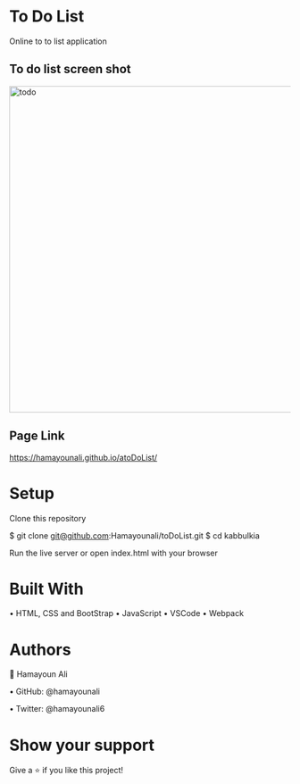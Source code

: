 # To Do List 
Online to to list application 

## To do list screen shot
<img width="585" alt="todo" src="https://user-images.githubusercontent.com/22744775/178933348-dd954390-00e2-4e26-845c-aee2b778328d.PNG">

## Page Link 
https://hamayounali.github.io/atoDoList/

# Setup
Clone this repository

$ git clone git@github.com:Hamayounali/toDoList.git
$ cd kabbulkia

Run the live server or open index.html with your browser

# Built With

• HTML, CSS and BootStrap
• JavaScript
• VSCode
• Webpack


# Authors
👤 Hamayoun Ali

• GitHub: @hamayounali

• Twitter: @hamayounali6


# Show your support
Give a ⭐️ if you like this project!
